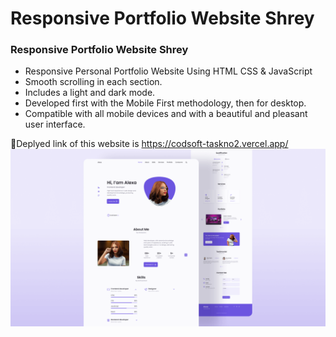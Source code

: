 # Responsive Portfolio Website Shrey

### Responsive Portfolio Website Shrey

- Responsive Personal Portfolio Website Using HTML CSS & JavaScript
- Smooth scrolling in each section.
- Includes a light and dark mode.
- Developed first with the Mobile First methodology, then for desktop.
- Compatible with all mobile devices and with a beautiful and pleasant user interface.

💙Deplyed link of this website is https://codsoft-taskno2.vercel.app/
![preview img](/preview.png)
